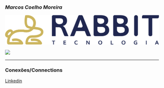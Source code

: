 <!-- Nome -->
### **_Marcos Coelho Moreira_**

<!-- Insere a logo -->
![Logo](./assets/Logo-BlackRabbit_RGB_horizontal.png)

[<img src="[./assets/Logo-BlackRabbit_RGB_horizontal.png]" width="250"/>](./assets/Logo-BlackRabbit_RGB_horizontal.png)

***
<!-- Conexões  -->
### Conexões/Connections

[Linkedin](https://www.linkedin.com/in/marcos-coelho-moreira/)
